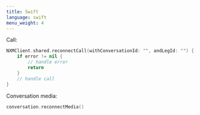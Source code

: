 ```yaml
---
title: Swift
language: swift
menu_weight: 4
---
```


Call:

```swift
NXMClient.shared.reconnectCall(withConversationId: "", andLegId: "") { error, call in
    if error != nil {
        // handle error
        return
    }
    // handle call
}
```

Conversation media:

```swift
conversation.reconnectMedia()
```
